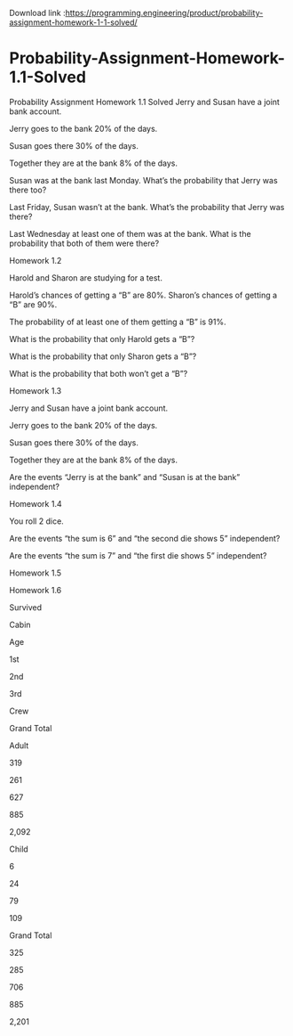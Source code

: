 Download link :https://programming.engineering/product/probability-assignment-homework-1-1-solved/

# Probability-Assignment-Homework-1.1-Solved
Probability Assignment Homework 1.1 Solved
Jerry and Susan have a joint bank account.

Jerry goes to the bank 20% of the days.

Susan goes there 30% of the days.

Together they are at the bank 8% of the days.

Susan was at the bank last Monday. What’s the probability that Jerry was there too?

Last Friday, Susan wasn’t at the bank. What’s the probability that Jerry was there?

Last Wednesday at least one of them was at the bank. What is the probability that both of them were there?


Homework 1.2

Harold and Sharon are studying for a test.

Harold’s chances of getting a “B” are 80%. Sharon’s chances of getting a “B” are 90%.

The probability of at least one of them getting a “B” is 91%.

What is the probability that only Harold gets a “B”?

What is the probability that only Sharon gets a “B”?

What is the probability that both won’t get a “B”?


Homework 1.3

Jerry and Susan have a joint bank account.

Jerry goes to the bank 20% of the days.

Susan goes there 30% of the days.

Together they are at the bank 8% of the days.

Are the events “Jerry is at the bank” and “Susan is at the bank” independent?


Homework 1.4

You roll 2 dice.

Are the events “the sum is 6” and “the second die shows 5” independent?

Are the events “the sum is 7” and “the first die shows 5” independent?


Homework 1.5

Homework 1.6

Survived

Cabin

Age

1st

2nd

3rd

Crew

Grand Total

Adult

319

261

627

885

2,092

Child

6

24

79

109

Grand Total

325

285

706

885

2,201


